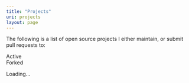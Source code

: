 ```yaml
---
title: "Projects"
uri: projects
layout: page
---
```


The following is a list of open source projects I either maintain, or submit pull requests to:

<div class='active project legend'>Active</div>
<div class='fork project legend'>Forked</div>
<p id="projects">Loading...</p>